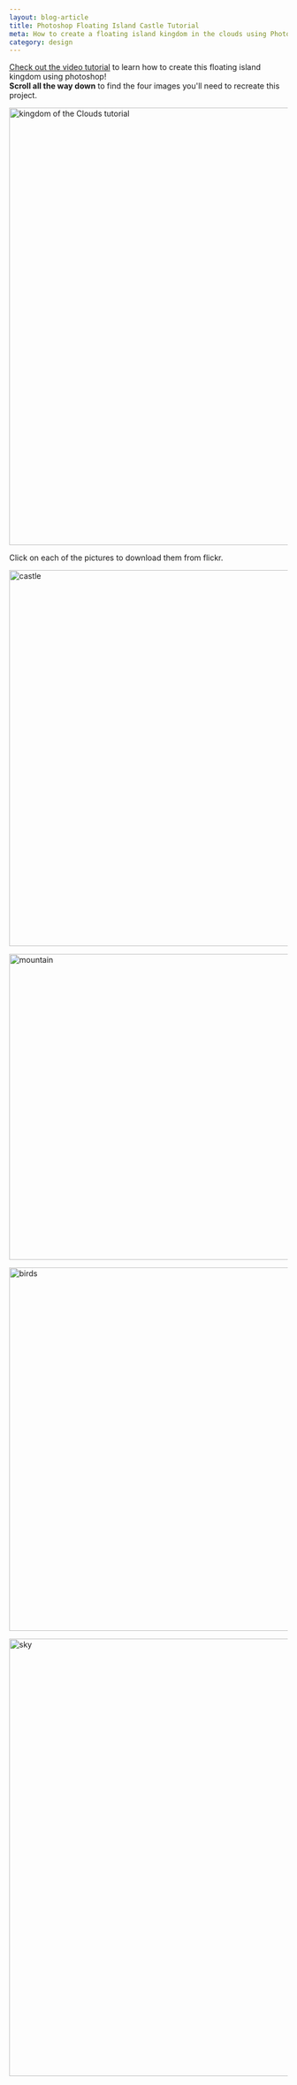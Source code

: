 ```yaml
---
layout: blog-article
title: Photoshop Floating Island Castle Tutorial
meta: How to create a floating island kingdom in the clouds using Photoshop
category: design
---
```

<article>
<p><a href="https://www.youtube.com/watch?v=LPhkSkKaBhM">Check out the video tutorial</a> to learn how to create this floating island kingdom using photoshop!<br>
<b> Scroll all the way down</b> to find the four images you'll need to recreate this project.</p>
<a data-flickr-embed="true"  href="https://www.flickr.com/photos/149069890@N07/36404943142/in/dateposted-public/" title="kingdom of the Clouds tutorial"><img src="https://farm5.staticflickr.com/4368/36404943142_f30ecf6249_b.jpg" width="1024" height="791" alt="kingdom of the Clouds tutorial"></a><script async src="//embedr.flickr.com/assets/client-code.js" charset="utf-8"></script>

<p>Click on each of the pictures to download them from flickr.</p>


<a data-flickr-embed="true"  href="https://www.flickr.com/photos/149069890@N07/35738494814/in/dateposted-public/" title="castle"><img src="https://farm5.staticflickr.com/4354/35738494814_46b84786b6_b.jpg" width="1024" height="680" alt="castle"></a><script async src="//embedr.flickr.com/assets/client-code.js" charset="utf-8"></script>

<a data-flickr-embed="true"  href="https://www.flickr.com/photos/149069890@N07/35738494364/in/dateposted-public/" title="mountain"><img src="https://farm5.staticflickr.com/4404/35738494364_c5120ebce9_b.jpg" width="1024" height="553" alt="mountain"></a><script async src="//embedr.flickr.com/assets/client-code.js" charset="utf-8"></script>

<a data-flickr-embed="true"  href="https://www.flickr.com/photos/149069890@N07/35763926333/in/dateposted-public/" title="birds"><img src="https://farm5.staticflickr.com/4343/35763926333_d9ccd0a615_b.jpg" width="1024" height="657" alt="birds"></a><script async src="//embedr.flickr.com/assets/client-code.js" charset="utf-8"></script>

<a data-flickr-embed="true"  href="https://www.flickr.com/photos/149069890@N07/36404942712/in/dateposted-public/" title="sky"><img src="https://farm5.staticflickr.com/4431/36404942712_35187d6906_b.jpg" width="1024" height="791" alt="sky"></a><script async src="//embedr.flickr.com/assets/client-code.js" charset="utf-8"></script>





</article>